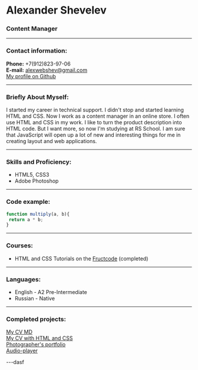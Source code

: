 
# Alexander Shevelev
### Content Manager
---

### Contact information:

**Phone:** +7(912)823-97-06<br>
**E-mail:** alexwebshev@gmail.com<br>
[My profile on Github](https://github.com/Alexshev7)

---

### Briefly About Myself:
I started my career in technical support. I didn't stop and started learning HTML and CSS. Now I work as a content manager in an online store. I often use HTML and CSS in my work. I like to turn the product description into HTML code. But I want more, so now I'm studying at RS School. I am sure that JavaScript will open up a lot of new and interesting things for me in creating layout and web applications.

---

### Skills and Proficiency:

- HTML5, CSS3
- Adobe Photoshop

---

### Code example:
```javascript
function multiply(a, b){
 return a * b;
}
```
---

### Courses:

- HTML and CSS Tutorials on the [Fructcode](https://fructcode.com/ru/) (completed)

---

### Languages:

- English \- A2 Pre-Intermediate
- Russian \- Native

---

### Completed projects:

[My CV MD](https://alexshev7.github.io/rsschool-cv/cv) <br>
[My CV with HTML and CSS](https://alexshev7.github.io/rsschool-cv) <br>
[Photographer's portfolio](https://rolling-scopes-school.github.io/alexshev7-JSFEPRESCHOOL/portfolio/) <br>
[Audio-player](https://rolling-scopes-school.github.io/alexshev7-JSFEPRESCHOOL/audio-player/)

---dasf
